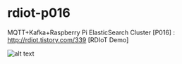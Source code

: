 # rdiot-p016
MQTT+Kafka+Raspberry Pi ElasticSearch Cluster [P016] : http://rdiot.tistory.com/339 [RDIoT Demo]

![alt text](http://cfile8.uf.tistory.com/image/998D99335A27E5422DD5B5)


